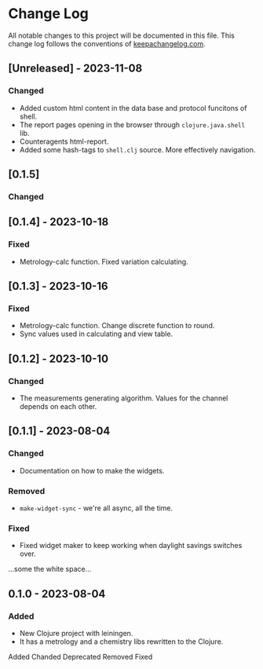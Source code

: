 # Change Log
All notable changes to this project will be documented in this file. This change log follows the conventions of [keepachangelog.com](http://keepachangelog.com/).

## [Unreleased] - 2023-11-08
### Changed
- Added custom html content in the data base and protocol funcitons of shell.
- The report pages opening in the browser through `clojure.java.shell` lib.
- Counteragents html-report.
- Added some hash-tags to `shell.clj` source. More effectively navigation.

## [0.1.5]
### Changed

## [0.1.4] - 2023-10-18
### Fixed
- Metrology-calc function. Fixed variation calculating.

## [0.1.3] - 2023-10-16
### Fixed
- Metrology-calc function. Change discrete function to round.
- Sync values used in calculating and view table.

## [0.1.2] - 2023-10-10
### Changed
- The measurements generating algorithm. Values for the channel
depends on each other.

## [0.1.1] - 2023-08-04
### Changed
- Documentation on how to make the widgets.

### Removed
- `make-widget-sync` - we're all async, all the time.

### Fixed
- Fixed widget maker to keep working when daylight savings switches over.

...some the white space...

## 0.1.0 - 2023-08-04
### Added
- New Clojure project with leiningen.
- It has a metrology and a chemistry libs rewritten to the Clojure. 

Added
Chanded
Deprecated
Removed
Fixed
